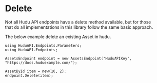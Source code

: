 # Delete
Not all Hudu API endpoints have a delete method available, but for those that do
all implementations in this library follow the same basic approach.

The below example delete an existing Asset in hudu.

    
    using HuduAPI.Endpoints.Parameters;
    using HuduAPI.Endpoints;

    AssetsEndpoint endpoint = new AssetsEndpoint("HuduAPIKey", "https://docs.huduexample.com/");

    AssetById item = new(10, 2);
    endpoint.Delete(item);